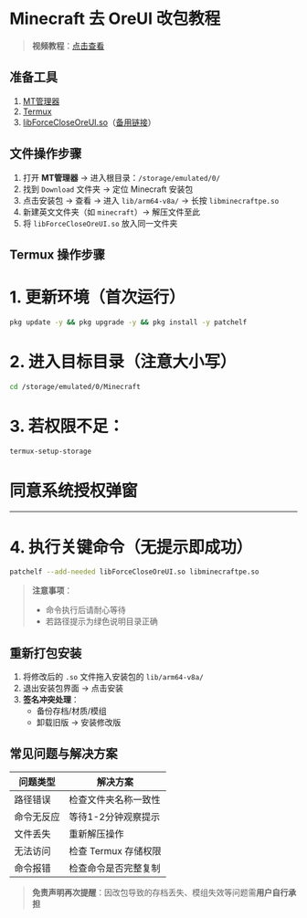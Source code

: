 # Minecraft 去 OreUI 改包教程

> **视频教程**：[点击查看](https://b23.tv/7acXsHh)

## 准备工具

1. [MT管理器](https://mt2.cn/download)
2. [Termux](https://bbk.endyun.ltd/alist/！！打包教程(点击此处查看)/版本/com.termux_1001.apk)
3. [libForceCloseOreUI.so](https://bbk.endyun.ltd/alist/！！打包教程(点击此处查看)/版本/1.0.1/libForceCloseOreUI.so)（[备用链接](https://gitcode.com/yinghuaji/apk-release/releases/download/1.0.1/libForceCloseOreUI.so)）

## 文件操作步骤

1. 打开 **MT管理器** → 进入根目录：`/storage/emulated/0/`
2. 找到 `Download` 文件夹 → 定位 Minecraft 安装包
3. 点击安装包 → 查看 → 进入 `lib/arm64-v8a/` → 长按 `libminecraftpe.so`
4. 新建英文文件夹（如 `minecraft`）→ 解压文件至此
5. 将 `libForceCloseOreUI.so` 放入同一文件夹

## Termux 操作步骤

# 1. 更新环境（首次运行）

```bash
pkg update -y && pkg upgrade -y && pkg install -y patchelf
```

# 2. 进入目标目录（注意大小写）

```bash
cd /storage/emulated/0/Minecraft
```

# 3. 若权限不足：

```bash
termux-setup-storage
```

# 同意系统授权弹窗
---

# 4. 执行关键命令（无提示即成功）

```bash
patchelf --add-needed libForceCloseOreUI.so libminecraftpe.so
```

> **注意事项**：
> - 命令执行后请耐心等待
> - 若路径提示为绿色说明目录正确

## 重新打包安装

1. 将修改后的 `.so` 文件拖入安装包的 `lib/arm64-v8a/`
2. 退出安装包界面 → 点击安装
3. **签名冲突处理**：
    - 备份存档/材质/模组
    - 卸载旧版 → 安装修改版

## 常见问题与解决方案

| 问题类型  | 解决方案           |
|-------|----------------|
| 路径错误  | 检查文件夹名称一致性     |
| 命令无反应 | 等待1-2分钟观察提示    |
| 文件丢失  | 重新解压操作         |
| 无法访问  | 检查 Termux 存储权限 |
| 命令报错  | 检查命令是否完整复制     |

> **免责声明再次提醒**：因改包导致的存档丢失、模组失效等问题需**用户自行承担**
